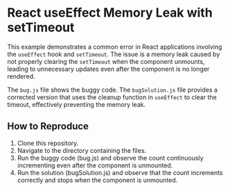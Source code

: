 # React useEffect Memory Leak with setTimeout
This example demonstrates a common error in React applications involving the `useEffect` hook and `setTimeout`.  The issue is a memory leak caused by not properly clearing the `setTimeout` when the component unmounts, leading to unnecessary updates even after the component is no longer rendered.

The `bug.js` file shows the buggy code. The `bugSolution.js` file provides a corrected version that uses the cleanup function in `useEffect` to clear the timeout, effectively preventing the memory leak.

## How to Reproduce
1. Clone this repository.
2. Navigate to the directory containing the files.
3. Run the buggy code (bug.js) and observe the count continuously incrementing even after the component is unmounted.
4. Run the solution (bugSolution.js) and observe that the count increments correctly and stops when the component is unmounted.